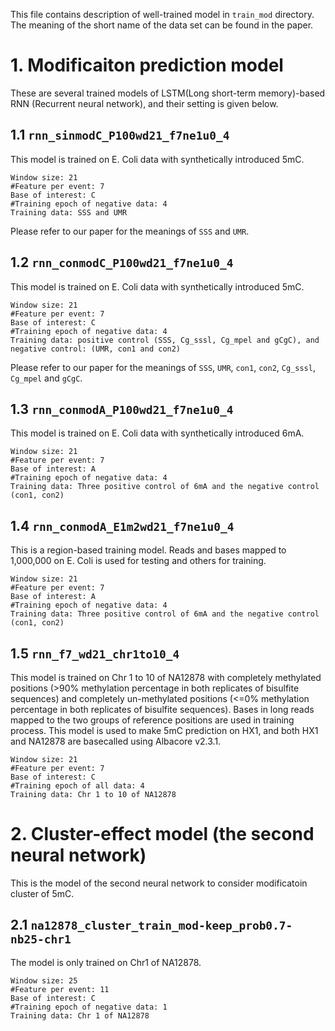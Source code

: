This file contains description of well-trained model in `train_mod` directory. The meaning of the short name of the data set can be found in the paper. 

# 1. Modificaiton prediction model
These are several trained models of LSTM(Long short-term memory)-based RNN (Recurrent neural network), and their setting is given below.

## 1.1 `rnn_sinmodC_P100wd21_f7ne1u0_4`
This model is trained on E. Coli data with synthetically introduced 5mC.
```
Window size: 21
#Feature per event: 7
Base of interest: C
#Training epoch of negative data: 4
Training data: SSS and UMR
```
Please refer to our paper for the meanings of `SSS` and `UMR`.

## 1.2 `rnn_conmodC_P100wd21_f7ne1u0_4`
This model is trained on E. Coli data with synthetically introduced 5mC.
```
Window size: 21
#Feature per event: 7
Base of interest: C
#Training epoch of negative data: 4
Training data: positive control (SSS, Cg_sssl, Cg_mpel and gCgC), and negative control: (UMR, con1 and con2)
```
Please refer to our paper for the meanings of `SSS`, `UMR`, `con1`, `con2`, `Cg_sssl`, `Cg_mpel` and `gCgC`.

## 1.3 `rnn_conmodA_P100wd21_f7ne1u0_4`
This model is trained on E. Coli data with synthetically introduced 6mA.
```
Window size: 21
#Feature per event: 7
Base of interest: A
#Training epoch of negative data: 4
Training data: Three positive control of 6mA and the negative control (con1, con2)
```

## 1.4 `rnn_conmodA_E1m2wd21_f7ne1u0_4`
This is a region-based training model. Reads and bases mapped to 1,000,000 on E. Coli is used for testing and others for training.
```
Window size: 21
#Feature per event: 7
Base of interest: A
#Training epoch of negative data: 4
Training data: Three positive control of 6mA and the negative control (con1, con2)
```

## 1.5 `rnn_f7_wd21_chr1to10_4`
This model is trained on Chr 1 to 10 of NA12878 with completely methylated positions (>90% methylation percentage in both replicates of bisulfite sequences) and completely un-methylated positions (<=0% methylation percentage in both replicates of bisulfite sequences). Bases in long reads mapped to the two groups of reference positions are used in training process. This model is used to make 5mC prediction on HX1, and both HX1 and NA12878 are basecalled using Albacore v2.3.1.
```
Window size: 21
#Feature per event: 7
Base of interest: C
#Training epoch of all data: 4
Training data: Chr 1 to 10 of NA12878
```

# 2. Cluster-effect model (the second neural network)
This is the model of the second neural network to consider modificatoin cluster of 5mC. 
## 2.1 `na12878_cluster_train_mod-keep_prob0.7-nb25-chr1`
The model is only trained on Chr1 of NA12878.
```
Window size: 25
#Feature per event: 11
Base of interest: C
#Training epoch of negative data: 1
Training data: Chr 1 of NA12878
```
